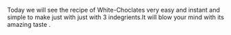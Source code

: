 Today we will see the recipe of White-Choclates very easy and instant and simple to make just with just with 3 indegrients.It will blow your mind with its amazing taste . 